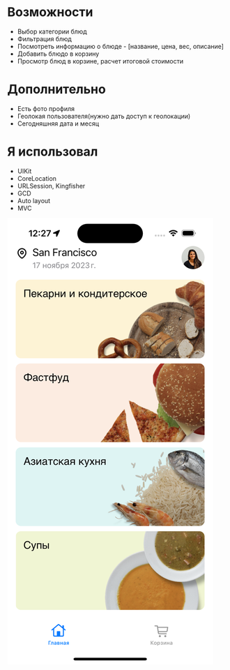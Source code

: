 # Возможности 
- Выбор категории блюд
- Фильтрация блюд
- Посмотреть информацию о блюде - [название, цена, вес, описание]
- Добавить блюдо в корзину
- Просмотр блюд в корзине, расчет итоговой стоимости

# Дополнительно 
- Есть фото профиля
- Геолокая пользователя(нужно дать доступ к геолокации)
- Сегодняшняя дата и месяц

# Я использовал 
- UIKit
- CoreLocation
- URLSession, Kingfisher
- GCD
- Auto layout
- MVC
  
![HomeVC](https://github.com/MatveiSW/FoodOrder/blob/s/HomeVC%202.png)

